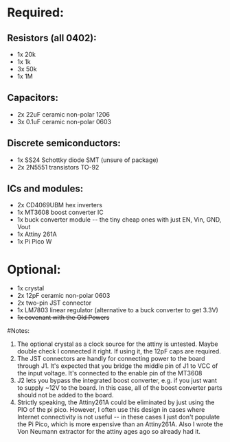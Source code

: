 # Required:

## Resistors (all 0402):
- 1x 20k
- 1x 1k
- 3x 50k
- 1x 1M

## Capacitors:
- 2x 22uF ceramic non-polar 1206
- 3x 0.1uF ceramic non-polar 0603

## Discrete semiconductors:
- 1x SS24 Schottky diode SMT (unsure of package)
- 2x 2N5551 transistors TO-92

## ICs and modules:
- 2x CD4069UBM hex inverters
- 1x MT3608 boost converter IC
- 1x buck converter module -- the tiny cheap ones with just EN, Vin, GND, Vout
- 1x Attiny 261A
- 1x Pi Pico W

# Optional:
- 1x crystal
- 2x 12pF ceramic non-polar 0603
- 2x two-pin JST connector
- 1x LM7803 linear regulator (alternative to a buck converter to get 3.3V)
- ~~1x covenant with the Old Powers~~

#Notes: 

1. The optional crystal as a clock source for the attiny is untested. Maybe double check I connected it right. If using it, the 12pF caps are required.
2. The JST connectors are handly for connecting power to the board through J1. It's expected that you bridge the middle pin of J1 to VCC of the input voltage. It's connected to the enable pin of the MT3608
3. J2 lets you bypass the integrated boost converter, e.g. if you just want to supply ~12V to the board. In this case, all of the boost converter parts should not be added to the board.
4. Strictly speaking, the Attiny261A could be eliminated by just using the PIO of the pi pico. However, I often use this design in cases where Internet connectivity is not useful -- in these cases I just don't populate the Pi Pico, which is more expensive than an Attiny261A. Also I wrote the Von Neumann extractor for the attiny ages ago so already had it.
